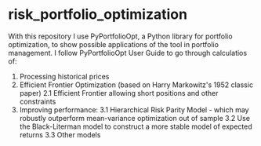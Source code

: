 # risk_portfolio_optimization
With this repository I use PyPortfolioOpt, a Python library for portfolio optimization, to show possible applications of the tool in portfolio management. 
I follow PyPortfolioOpt User Guide to go through calculatios of: 
1. Processing historical prices
2. Efficient Frontier Optimization (based on Harry Markowitz's 1952 classic paper)
2.1 Efficient Frontier allowing short positions and other constraints 
3. Improving performance:
3.1 Hierarchical Risk Parity Model - which may robustly outperform mean-variance optimization out of sample
3.2 Use the Black-Literman model to construct a more stable model of expected returns
3.3 Other models 
